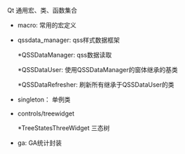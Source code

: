 Qt 通用宏、类、函数集合

- macro: 常用的宏定义
  
- qssdata_manager: qss样式数据框架

  *QSSDataManager: qss数据读取

  *QSSDataUser: 使用QSSDataManager的窗体继承的基类
  
  *QSSDataRefresher: 刷新所有继承于QSSDataUser的类
  
  
- singleton： 单例类


- controls/treewidget

  *TreeStatesThreeWidget 三态树

- ga: GA统计封装
